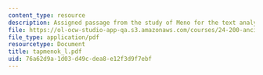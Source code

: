 ```yaml
---
content_type: resource
description: Assigned passage from the study of Meno for the text analysis presentation.
file: https://ol-ocw-studio-app-qa.s3.amazonaws.com/courses/24-200-ancient-philosophy-fall-2004/76a62d9a1d03d49cdea8e12f3d9f7ebf_tapmenok_l.pdf
file_type: application/pdf
resourcetype: Document
title: tapmenok_l.pdf
uid: 76a62d9a-1d03-d49c-dea8-e12f3d9f7ebf
---
```


